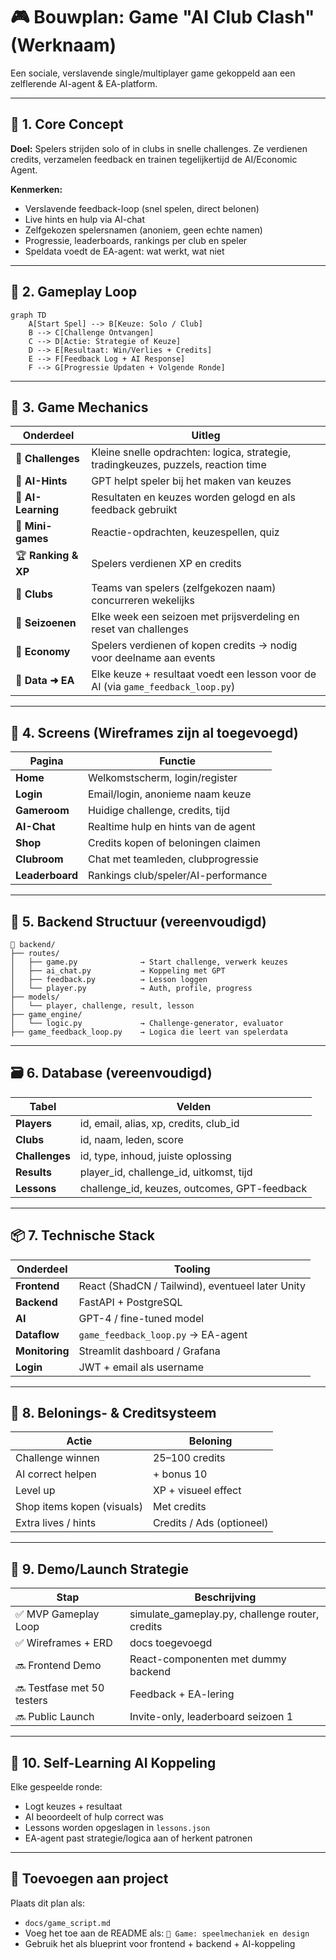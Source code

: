 # 🎮 Bouwplan: Game "AI Club Clash" (Werknaam)

Een sociale, verslavende single/multiplayer game gekoppeld aan een zelflerende AI-agent & EA-platform.

---

## 🧱 1. Core Concept

**Doel:**
Spelers strijden solo of in clubs in snelle challenges. Ze verdienen credits, verzamelen feedback en trainen tegelijkertijd de AI/Economic Agent.

**Kenmerken:**

* Verslavende feedback-loop (snel spelen, direct belonen)
* Live hints en hulp via AI-chat
* Zelfgekozen spelersnamen (anoniem, geen echte namen)
* Progressie, leaderboards, rankings per club en speler
* Speldata voedt de EA-agent: wat werkt, wat niet

---

## 🧩 2. Gameplay Loop

```mermaid
graph TD
    A[Start Spel] --> B[Keuze: Solo / Club]
    B --> C[Challenge Ontvangen]
    C --> D[Actie: Strategie of Keuze]
    D --> E[Resultaat: Win/Verlies + Credits]
    E --> F[Feedback Log + AI Response]
    F --> G[Progressie Updaten + Volgende Ronde]
```

---

## 🎯 3. Game Mechanics

| Onderdeel           | Uitleg                                                                             |
| ------------------- | ---------------------------------------------------------------------------------- |
| 🎲 **Challenges**   | Kleine snelle opdrachten: logica, strategie, tradingkeuzes, puzzels, reaction time |
| 💬 **AI-Hints**     | GPT helpt speler bij het maken van keuzes                                          |
| 🧠 **AI-Learning**  | Resultaten en keuzes worden gelogd en als feedback gebruikt                        |
| 🧩 **Mini-games**   | Reactie-opdrachten, keuzespellen, quiz                                             |
| 🏆 **Ranking & XP** | Spelers verdienen XP en credits                                                    |
| 👥 **Clubs**        | Teams van spelers (zelfgekozen naam) concurreren wekelijks                         |
| 🏁 **Seizoenen**    | Elke week een seizoen met prijsverdeling en reset van challenges                   |
| 🧾 **Economy**      | Spelers verdienen of kopen credits → nodig voor deelname aan events                |
| 🧠 **Data ➜ EA**    | Elke keuze + resultaat voedt een lesson voor de AI (via `game_feedback_loop.py`)   |

---

## 📱 4. Screens (Wireframes zijn al toegevoegd)

| Pagina          | Functie                             |
| --------------- | ----------------------------------- |
| **Home**        | Welkomstscherm, login/register      |
| **Login**       | Email/login, anonieme naam keuze    |
| **Gameroom**    | Huidige challenge, credits, tijd    |
| **AI-Chat**     | Realtime hulp en hints van de agent |
| **Shop**        | Credits kopen of beloningen claimen |
| **Clubroom**    | Chat met teamleden, clubprogressie  |
| **Leaderboard** | Rankings club/speler/AI-performance |

---

## 🧮 5. Backend Structuur (vereenvoudigd)

```plaintext
📁 backend/
├── routes/
│   ├── game.py              → Start challenge, verwerk keuzes
│   ├── ai_chat.py           → Koppeling met GPT
│   ├── feedback.py          → Lesson loggen
│   └── player.py            → Auth, profile, progress
├── models/
│   └── player, challenge, result, lesson
├── game_engine/
│   └── logic.py             → Challenge-generator, evaluator
├── game_feedback_loop.py    → Logica die leert van spelerdata
```

---

## 🗃️ 6. Database (vereenvoudigd)

| Tabel          | Velden                                       |
| -------------- | -------------------------------------------- |
| **Players**    | id, email, alias, xp, credits, club_id       |
| **Clubs**      | id, naam, leden, score                       |
| **Challenges** | id, type, inhoud, juiste oplossing           |
| **Results**    | player_id, challenge_id, uitkomst, tijd      |
| **Lessons**    | challenge_id, keuzes, outcomes, GPT-feedback |

---

## 📦 7. Technische Stack

| Onderdeel      | Tooling                                          |
| -------------- | ------------------------------------------------ |
| **Frontend**   | React (ShadCN / Tailwind), eventueel later Unity |
| **Backend**    | FastAPI + PostgreSQL                             |
| **AI**         | GPT-4 / fine-tuned model                         |
| **Dataflow**   | `game_feedback_loop.py` → EA-agent               |
| **Monitoring** | Streamlit dashboard / Grafana                    |
| **Login**      | JWT + email als username                         |

---

## 🎁 8. Belonings- & Creditsysteem

| Actie                      | Beloning                  |
| -------------------------- | ------------------------- |
| Challenge winnen           | 25–100 credits            |
| AI correct helpen          | + bonus 10                |
| Level up                   | XP + visueel effect       |
| Shop items kopen (visuals) | Met credits               |
| Extra lives / hints        | Credits / Ads (optioneel) |

---

## 🚀 9. Demo/Launch Strategie

| Stap                       | Beschrijving                                    |
| -------------------------- | ----------------------------------------------- |
| ✅ MVP Gameplay Loop        | simulate_gameplay.py, challenge router, credits |
| ✅ Wireframes + ERD         | docs toegevoegd                                 |
| 🔜 Frontend Demo           | React-componenten met dummy backend             |
| 🔜 Testfase met 50 testers | Feedback + EA-lering                            |
| 🔜 Public Launch           | Invite-only, leaderboard seizoen 1              |

---

## 🧠 10. Self-Learning AI Koppeling

Elke gespeelde ronde:

* Logt keuzes + resultaat
* AI beoordeelt of hulp correct was
* Lessons worden opgeslagen in `lessons.json`
* EA-agent past strategie/logica aan of herkent patronen

---

## 📂 Toevoegen aan project

Plaats dit plan als:

* `docs/game_script.md`
* Voeg het toe aan de README als: `📘 Game: speelmechaniek en design`
* Gebruik het als blueprint voor frontend + backend + AI-koppeling
